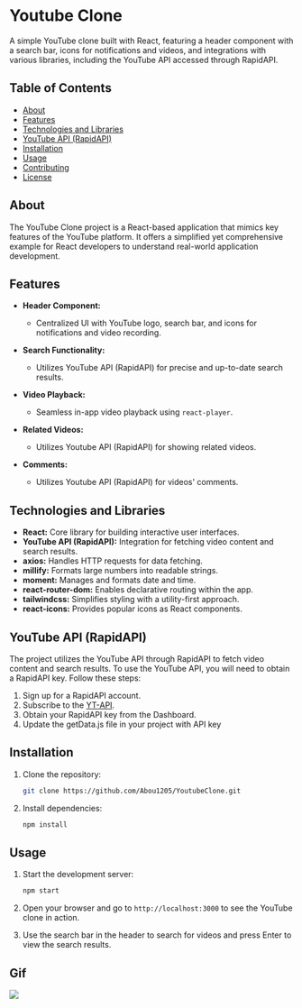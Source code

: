 # Youtube Clone

A simple YouTube clone built with React, featuring a header component with a search bar, icons for notifications and videos, and integrations with various libraries, including the YouTube API accessed through RapidAPI.


## Table of Contents

- [About](#about)
- [Features](#features)
- [Technologies and Libraries](#technologiesandlibraries)
- [YouTube API (RapidAPI)](#youtube-api-rapidapi)
- [Installation](#installation)
- [Usage](#usage)
- [Contributing](#contributing)
- [License](#license)

## About

The YouTube Clone project is a React-based application that mimics key features of the YouTube platform. It offers a simplified yet comprehensive example for React developers to understand real-world application development.

## Features

- **Header Component:**
  - Centralized UI with YouTube logo, search bar, and icons for notifications and video recording.

- **Search Functionality:**
  - Utilizes YouTube API (RapidAPI) for precise and up-to-date search results.

- **Video Playback:**
  - Seamless in-app video playback using `react-player`.

- **Related Videos:**
  - Utilizes Youtube API (RapidAPI) for showing related videos.

- **Comments:**
  - Utilizes Youtube API (RapidAPI) for videos' comments.

## Technologies and Libraries

- **React:** Core library for building interactive user interfaces.
- **YouTube API (RapidAPI):** Integration for fetching video content and search results.
- **axios:** Handles HTTP requests for data fetching.
- **millify:** Formats large numbers into readable strings.
- **moment:** Manages and formats date and time.
- **react-router-dom:** Enables declarative routing within the app.
- **tailwindcss:** Simplifies styling with a utility-first approach.
- **react-icons:** Provides popular icons as React components.

## YouTube API (RapidAPI)

The project utilizes the YouTube API through RapidAPI to fetch video content and search results. To use the YouTube API, you will need to obtain a RapidAPI key. Follow these steps:

1. Sign up for a RapidAPI account.
2. Subscribe to the [YT-API](https://rapidapi.com/ytjar/api/yt-api).
3. Obtain your RapidAPI key from the Dashboard.
4. Update the getData.js file in your project with API key

## Installation

1. Clone the repository:

   ```bash
   git clone https://github.com/Abou1205/YoutubeClone.git
   ```

2. Install dependencies:

   ```bash
   npm install
   ```

## Usage

1. Start the development server:

   ```bash
   npm start
   ```

2. Open your browser and go to `http://localhost:3000` to see the YouTube clone in action.

3. Use the search bar in the header to search for videos and press Enter to view the search results.

## Gif

![](./src/video.gif)